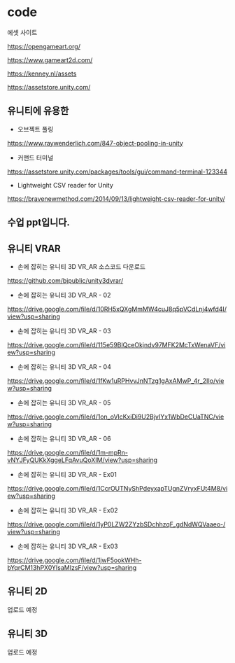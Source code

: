 # code

에셋 사이트

https://opengameart.org/

https://www.gameart2d.com/

https://kenney.nl/assets

https://assetstore.unity.com/


유니티에 유용한 
------------------------------------------------
- 오브젝트 풀링

https://www.raywenderlich.com/847-object-pooling-in-unity

- 커맨드 터미널

https://assetstore.unity.com/packages/tools/gui/command-terminal-123344

- Lightweight CSV reader for Unity

https://bravenewmethod.com/2014/09/13/lightweight-csv-reader-for-unity/


수업 ppt입니다.
------------------------------------------------

유니티 VRAR
------------------------------------------------
- 손에 잡히는 유니티 3D VR_AR 소스코드 다운로드

https://github.com/bjpublic/unity3dvrar/

- 손에 잡히는 유니티 3D VR_AR - 02

https://drive.google.com/file/d/10RH5xQXgMmMW4cuJ8q5pVCdLnj4wfd4I/view?usp=sharing

- 손에 잡히는 유니티 3D VR_AR - 03

https://drive.google.com/file/d/115e59BlQceOkjndv97MFK2McTxWenaVF/view?usp=sharing

- 손에 잡히는 유니티 3D VR_AR - 04

https://drive.google.com/file/d/1fKw1uRPHvvJnNTzg1gAxAMwP_4r_2IIo/view?usp=sharing

- 손에 잡히는 유니티 3D VR_AR - 05

https://drive.google.com/file/d/1on_oVlcKxiDi9U2BjvIYx1WbDeCUaTNC/view?usp=sharing

- 손에 잡히는 유니티 3D VR_AR - 06

https://drive.google.com/file/d/1m-mpRn-vNYJFyQUKkXggeLFqAvuQoXIM/view?usp=sharing

- 손에 잡히는 유니티 3D VR_AR - Ex01

https://drive.google.com/file/d/1CcrOUTNyShPdeyxapTUgnZVryxFUt4M8/view?usp=sharing

- 손에 잡히는 유니티 3D VR_AR - Ex02

https://drive.google.com/file/d/1yP0LZW2ZYzbSDchhzqF_gdNdWQVaaeo-/view?usp=sharing

- 손에 잡히는 유니티 3D VR_AR - Ex03

https://drive.google.com/file/d/1jwF5ookWHh-bYqrCM13hPX0YIsaMIzsF/view?usp=sharing

유니티 2D
------------------------------------------------
업로드 예정

유니티 3D
------------------------------------------------
업로드 예정
